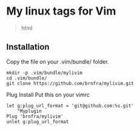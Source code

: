 # My linux tags for Vim

>html


## Installation

Copy the file on your .vim/bundle/ folder.


```
mkdir -p .vim/bundle/mylivim
cd .vim/bundle/
git clone https://github.com/brnfra/mylivim.git

```

Plug Install
Put this on your vimrc

```
let g:plug_url_format = 'git@github.com:%s.git'
    "Myplugin
Plug 'brnfra/mylivim'
unlet g:plug_url_format
```


